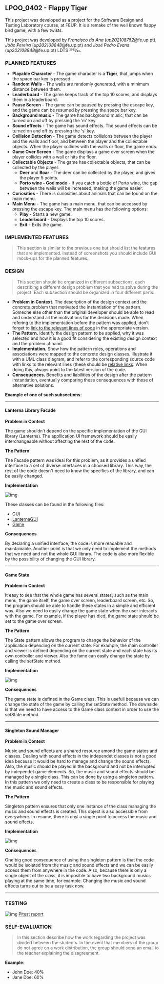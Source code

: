 ## LPOO_0402 - Flappy Tiger



This project was developed as a project for the Software Design and Testing Laboratory course, at FEUP. It is a remake of the well known flappy bird game, with a few twists.

This project was developed by *Francisco da Ana* (*up202108762*@fe.up.pt), *João Pereira* (*up202108848*@fe.up.pt) and *José Pedro Evans* (*up202108848*@fe.up.pt) LDTS 2022⁄23.

### PLANNED FEATURES

- **Playable Character** - The game character is a **Tiger**, that jumps when the space bar key is pressed.
- **Random Walls** - The walls are randomly generated, with a minimum distance between them.
- **Leaderboard** - The game keeps track of the top 10 scores, and displays them in a leaderboard.
- **Pause Screen** - The game can be paused by pressing the escape key, and the game can be resumed by pressing the space bar key.
- **Background music** - The game has background music, that can be turned on and off by pressing the 'm' key.
- **Sound effects** - The game has sound effects. The sound effects can be turned on and off by pressing the 's' key.
- **Collision Detection** - The game detects collisions between the player and the walls and floor, and between the player and the collectable objects. When the player collides with the walls or floor, the game ends.
- **Game Over Screen** - The game displays a game over screen when the player collides with a wall or hits the floor.
- **Collectable Objects** - The game has collectable objects, that can be collected by the player:
    -  **Deer** and **Boar** - The deer can be collected by the player, and gives the player 5 points.
    - **Porto wine - God mode** - If you catch a bottle of Porto wine, the gap between the walls will be increased, making the game easier.
- **Curiosities** - There is curiosities about animals that can  be found on the main menu.
- **Main Menu** - The game has a main menu, that can be accessed by pressing the escape key. The main menu has the following options:
    - **Play** - Starts a new game.
    - **Leaderboard** - Displays the top 10 scores.
    - **Exit** - Exits the game.

### IMPLEMENTED FEATURES

> This section is similar to the previous one but should list the features that are implemented. Instead of screenshots you should include GUI mock-ups for the planned features.

### DESIGN

> This section should be organized in different subsections, each describing a different design problem that you had to solve during the project. Each subsection should be organized in four different parts:

- **Problem in Context.** The description of the design context and the concrete problem that motivated the instantiation of the pattern. Someone else other than the original developer should be able to read and understand all the motivations for the decisions made. When refering to the implementation before the pattern was applied, don’t forget to [link to the relevant lines of code](https://help.github.com/en/articles/creating-a-permanent-link-to-a-code-snippet) in the appropriate version.
- **The Pattern.** Identify the design pattern to be applied, why it was selected and how it is a good fit considering the existing design context and the problem at hand.
- **Implementation.** Show how the pattern roles, operations and associations were mapped to the concrete design classes. Illustrate it with a UML class diagram, and refer to the corresponding source code with links to the relevant lines (these should be [relative links](https://help.github.com/en/articles/about-readmes#relative-links-and-image-paths-in-readme-files). When doing this, always point to the latest version of the code.
- **Consequences.** Benefits and liabilities of the design after the pattern instantiation, eventually comparing these consequences with those of alternative solutions.

**Example of one of such subsections**:

------

#### Lanterna Library Facade

**Problem in Context**

The game shouldn't depend on the specific implementation of the GUI library (Lanterna). The appllication UI framework should be easily interchangeable without affecting the rest of the code.

**The Pattern**

The Facade pattern was ideal for this problem, as it provides a unified interface to a set of diverse interfaces in a choosed library. This way, the rest of the code doesn't need to know the specifics of the library, and can be easily changed.

**Implementation**

![img](./images/Facade%20Pattern.png)

These classes can be found in the following files:

- [GUI](../src/main/java/feup/ldts/flappy/gui/GUI.java)
- [LanternaGUI](../src/main/java/feup/ldts/flappy/gui/LanternaGUI.java)
- [Game](../src/main/java/feup/ldts/flappy/Game.java)

**Consequences**

By declaring a unified interface, the code is more readable and maintainable.
Another point is that we only need to implement the methods that we need and not the whole GUI library.
The code is also more flexible by the possibility of changing the GUI library.

------

#### Game State

**Problem in Context**

It easy to see that the whole game has several states, such as the main menu, the game itself, the game over screen, leaderboard screen, etc. So, the program should be able to handle these states in a simple and efficient way.
Also we need to easily change the game state when the user interacts with the game. For example, if the player has died, the game state should be set to the game over screen.

**The Pattern**

The State pattern allows the program to change the behavior of the application depending on the current state. For example, the main controller and viewer is defined depending on the current state and each state has its own controller and viewer.
Also the fame can easily change the state by calling the setState method.

**Implementation**

![img](./images/State%20Pattern.png)

**Consequences**

The game state is defined in the Game class. This is usefull because we can change the state of the game by calling the setState method. 
The downside is that we need to have access to the Game class context in order to use the setState method.

------

#### Singleton Sound Manager

**Problem in Context**

Music and sound effects are a shared resource amond the game states and classes. Dealing with sound effects in the independet classes is not a good idea because it would be hard to manage and change the sound effects. Also, the music should be played in the background and not be interrupted by independet game elements.
So, the music and sound effects should be managed by a single class. 
This can be done by using a singleton pattern. In this pattern we only need to create a class to be responsible for playing the music and sound effects. 

**The Pattern**

Singleton pattern ensures that only one instance of the class managing the music and sound effects is created. This object is also accessible from everywhere.
In resume, there is onyl a single point to access the music and sound effects.

**Implementation**

![img](./images/Singleton%20Pattern.png)

**Consequences**

One big good consequence of using the singleton pattern is that the code would be isolated from the music and sound effects and we can be easily access them from anywhere in the code. 
Also, because there is only a single object of the class, it is imposible to have two background musics playing at the same time, for example.
Changing the music and sound effects turns out to be a easy task now.

------


### TESTING

![img](images/pitest.png)
[Pitest report](pitest/index.html)

### SELF-EVALUATION

> In this section describe how the work regarding the project was divided between the students. In the event that members of the group do not agree on a work distribution, the group should send an email to the teacher explaining the disagreement.

**Example**:

- John Doe: 40%
- Jane Doe: 60%